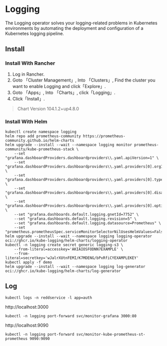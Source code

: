 # Logging

The Logging operator solves your logging-related problems in Kubernetes environments by automating the deployment and configuration of a Kubernetes logging pipeline.

## Install

### Install With Rancher

1. Log in Rancher.
2. Goto 「Cluster Management」, Into 「Clusters」, Find the cluster you want to enable Logging and click「Explore」.
3. Goto 「Apps」, Into 「Charts」, click「Logging」.
4. Click「Install」.

> Chart Version 104.1.2+up4.8.0

### Install With Helm

```
kubectl create namespace logging
helm repo add prometheus-community https://prometheus-community.github.io/helm-charts
helm upgrade --install --wait --namespace logging monitor prometheus-community/kube-prometheus-stack \
    --set "grafana.dashboardProviders.dashboardproviders\\.yaml.apiVersion=1" \
    --set "grafana.dashboardProviders.dashboardproviders\\.yaml.providers[0].orgId=1" \
    --set "grafana.dashboardProviders.dashboardproviders\\.yaml.providers[0].type=file" \
    --set "grafana.dashboardProviders.dashboardproviders\\.yaml.providers[0].disableDeletion=false" \
    --set "grafana.dashboardProviders.dashboardproviders\\.yaml.providers[0].options.path=/var/lib/grafana/dashboards/default" \
    --set "grafana.dashboards.default.logging.gnetId=7752" \
    --set "grafana.dashboards.default.logging.revision=5" \
    --set "grafana.dashboards.default.logging.datasource=Prometheus" \
    --set "prometheus.prometheusSpec.serviceMonitorSelectorNilUsesHelmValues=False"
helm upgrade --install --wait --namespace logging logging-operator oci://ghcr.io/kube-logging/helm-charts/logging-operator
kubectl -n logging create secret generic logging-s3 \
    --from-literal=accesskey='AKIAIOSFODNN7EXAMPLE' \
    --from-literal=secretkey='wJalrXUtnFEMI/K7MDENG/bPxRfiCYEXAMPLEKEY'
kubectl apply -f demo
helm upgrade --install --wait --namespace logging log-generator oci://ghcr.io/kube-logging/helm-charts/log-generator

```

## Log

```
kubectl logs -n reddservice -l app=auth
```

http://localhost:3000

```
kubectl -n logging port-forward svc/monitor-grafana 3000:80
```

http://localhost:9090

```
kubectl -n logging port-forward svc/monitor-kube-prometheus-st-prometheus 9090:9090
```
